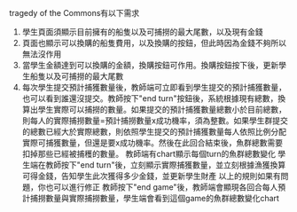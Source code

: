 tragedy of the Commons有以下需求
1. 學生頁面須顯示目前擁有的船隻以及可捕撈的最大尾數，以及現有金錢
2. 頁面也顯示可以換購的船隻費用，以及換購的按鈕，但此時因為金錢不夠所以無法沒作用
3. 當學生金額達到可以換購的金額，換購按鈕可作用。換購按鈕按下後，更新學生船隻以及可捕撈的最大尾數
4. 每次學生提交預計捕獲數量後，教師端可立即看到學生提交的預計捕獲數量，也可以看到誰還沒提交。教師按下"end turn"按鈕後，系統根據現有總數，換算出學生實際可以捕撈的數量。如果提交的預計捕獲數量總數小於目前總數，則每人的實際捕撈數量=預計捕撈數量x成功機率，須為整數。如果學生群提交的總數已經大於實際總數，則依照學生提交的預計捕獲數量每人依照比例分配實際可捕獲數量，但還是要x成功機率。然後在此回合結束後，魚群總數需要扣掉那些已經被捕穫的數量。
教師端有chart顯示每個turn的魚群總數變化
 學生端在教師按下"end turn"後，立刻顯示實際捕獲數量，並立刻根據漁獲換算可得金錢，告知學生此次獲得多少金錢，並更新學生財產
 以上的規則如果有問題，你也可以進行修正
 教師按下"end game"後，教師端會顯現各回合每人預計捕撈數量與實際捕撈數量，學生端會看到這個game的魚群總數變化chart
 

